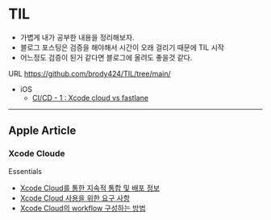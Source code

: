 # TIL
* 가볍게 내가 공부한 내용을 정리해보자.
* 블로그 포스팅은 검증을 해야해서 시간이 오래 걸리기 때문에 TIL 시작
* 어느정도 검증이 된거 같다면 블로그에 올려도 좋을것 같다.

URL https://github.com/brody424/TIL/tree/main/

* iOS
    * [CI/CD - 1 : Xcode cloud vs fastlane](https://github.com/brody424/TIL/tree/main/ios/cicd_1.md)

---
## Apple Article 

### Xcode Cloude
Essentials
- [Xcode Cloud를 통한 지속적 통합 및 배포 정보](https://github.com/brody424/TIL/tree/main/ios/documentation/About_continuous_integration_and_delivery_with_Xcode_Cloud.md)
- [Xcode Cloud 사용을 위한 요구 사항](https://github.com/brody424/TIL/tree/main/ios/documentation/Requirements_for_using_Xcode_Cloud.md)
- [Xcode Cloud의 workflow 구성하는 방법](https://github.com/brody424/TIL/tree/main/ios/documentation/Configuring_your_first_Xcode_Cloud_workflow.md)